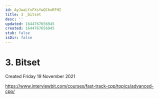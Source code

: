 ```yaml
---
id: AyJwaLYxFXsYwQCkoRFHI
title: 3 _bitset
desc: ''
updated: 1644767656945
created: 1644767656945
stub: false
isDir: false
---
```

# 3. Bitset
Created Friday 19 November 2021

<https://www.interviewbit.com/courses/fast-track-cpp/topics/advanced-cpp/>

